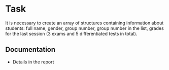 # Task
It is necessary to create an array of structures containing information about students: full name, gender, group number, group number in the list, grades for the last session (3 exams and 5 differentiated tests in total).

## Documentation 

*  Details in the report
